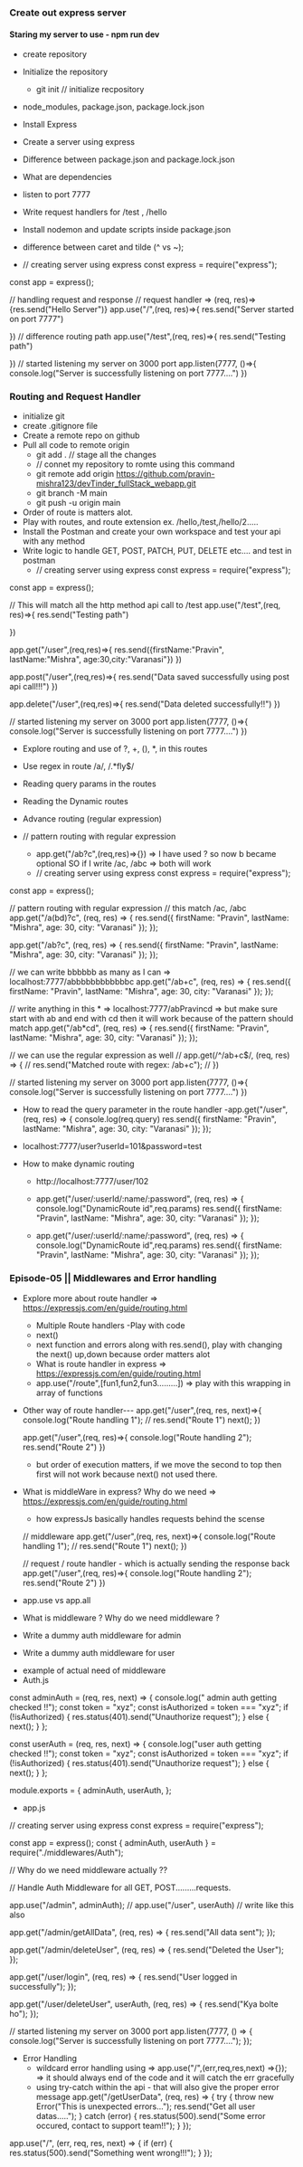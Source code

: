 ### Create out express server
#### Staring my server to use - npm run dev
- create repository
- Initialize the repository
    - git init // initialize recpository

- node_modules, package.json, package.lock.json
- Install Express
- Create a server using express
- Difference between package.json and package.lock.json
- What are dependencies
- listen to port 7777
- Write request handlers for /test , /hello
- Install nodemon and update scripts inside package.json
- difference between caret and tilde (^ vs ~);
* // creating server using express
const express = require("express");

const app = express();

// handling request and response 
// request handler => (req, res)=>{res.send("Hello Server")}
app.use("/",(req, res)=>{
    res.send("Server started on port 7777")

})
// difference routing path
app.use("/test",(req, res)=>{
    res.send("Testing path")

})
// started listening my server on 3000 port
app.listen(7777, ()=>{
    console.log("Server is successfully listening on port 7777....")
})

### Routing and Request Handler
- initialize git
- create .gitignore file
- Create a remote repo on github
- Pull all code to remote origin
    - git add . // stage all the changes
    - // connet my repository to romte using this command
    - git remote add origin https://github.com/pravin-mishra123/devTinder_fullStack_webapp.git
    - git branch -M main
    - git push -u origin main
- Order of route is matters alot.
- Play with routes, and route extension ex. /hello,/test,/hello/2.....
- Install the Postman and create your own workspace and test your api with any method
- Write logic to handle GET, POST, PATCH, PUT, DELETE etc.... and test in postman
    - // creating server using express
const express = require("express");

const app = express();

// This will match all the http method api call to /test
app.use("/test",(req, res)=>{
    res.send("Testing path")

})

app.get("/user",(req,res)=>{
    res.send({firstName:"Pravin", lastName:"Mishra", age:30,city:"Varanasi"})
})

app.post("/user",(req,res)=>{
    res.send("Data saved successfully using post api call!!!")
})

app.delete("/user",(req,res)=>{
    res.send("Data deleted successfully!!")
})

// started listening my server on 3000 port
app.listen(7777, ()=>{
    console.log("Server is successfully listening on port 7777....")
})

- Explore routing and use of ?, +, (), *, in this routes
- Use regex in route /a/, /.*fly$/
- Reading query params in the routes
- Reading the Dynamic routes

- Advance routing (regular expression)
- // pattern routing with regular expression
    - app.get("/ab?c",(req,res)=>{}) => I have used ? so now b became optional SO if I write /ac, /abc => both will work
    - // creating server using express
const express = require("express");

const app = express();

// pattern routing with regular expression
// this match /ac, /abc
app.get("/a(bd)?c", (req, res) => {
  res.send({ firstName: "Pravin", lastName: "Mishra", age: 30, city: "Varanasi" });
});

app.get("/ab?c", (req, res) => {
  res.send({ firstName: "Pravin", lastName: "Mishra", age: 30, city: "Varanasi" });
});

// we can write bbbbbb as many as I can => localhost:7777/abbbbbbbbbbbbc
app.get("/ab+c", (req, res) => {
  res.send({ firstName: "Pravin", lastName: "Mishra", age: 30, city: "Varanasi" });
});

// write anything in this * => localhost:7777/abPravincd => but make sure start with ab and end with cd then it will work because of the pattern should match
app.get("/ab*cd", (req, res) => {
  res.send({ firstName: "Pravin", lastName: "Mishra", age: 30, city: "Varanasi" });
});

// we can use the regular expression as well
// app.get(/^\/ab+c$/, (req, res) => {
//   res.send("Matched route with regex: /ab+c");
// })

// started listening my server on 3000 port
app.listen(7777, ()=>{
    console.log("Server is successfully listening on port 7777....")
})

* How to read the query parameter in the route handler
    -app.get("/user", (req, res) => {
    console.log(req.query)
  res.send({ firstName: "Pravin", lastName: "Mishra", age: 30, city: "Varanasi" });
});

- localhost:7777/user?userId=101&password=test

* How to make dynamic routing 
    - http://localhost:7777/user/102

    - app.get("/user/:userId/:name/:password", (req, res) => {
    console.log("DynamicRoute id",req.params)
  res.send({ firstName: "Pravin", lastName: "Mishra", age: 30, city: "Varanasi" });
});

    - app.get("/user/:userId/:name/:password", (req, res) => {
    console.log("DynamicRoute id",req.params)
  res.send({ firstName: "Pravin", lastName: "Mishra", age: 30, city: "Varanasi" });
});

### Episode-05 || Middlewares and Error handling
* Explore more about route handler => https://expressjs.com/en/guide/routing.html
    * Multiple Route handlers  -Play with code
    * next()
    * next function and errors along with res.send(), play with changing the next() up,down because order matters alot
    * What is route handler in express => https://expressjs.com/en/guide/routing.html
    * app.use("/route",[fun1,fun2,fun3.........]) => play with this wrapping in array of functions
* Other way of route handler---
    app.get("/user",(req, res, next)=>{
  console.log("Route handling 1");
  // res.send("Route 1")
  next();
    })

    app.get("/user",(req, res)=>{
  console.log("Route handling 2");
  res.send("Route 2")
    })
    * but order of execution matters, if we move the second to top then first will not work because next() not used there.

* What is middleWare in express? Why do we need => https://expressjs.com/en/guide/routing.html
    - how expressJs basically handles requests behind the scense

    // middleware
    app.get("/user",(req, res, next)=>{
    console.log("Route handling 1");
    // res.send("Route 1")
    next();
    })

    // request / route handler - which is actually sending the response back
    app.get("/user",(req, res)=>{
    console.log("Route handling 2");
    res.send("Route 2")
    })

* app.use vs app.all
* What is middleware ? Why do we need middleware ?
* Write a dummy auth middleware for admin
* Write a dummy auth middleware for user
 - example of actual need of middleware
  - Auth.js

  const adminAuth = (req, res, next) => {
  console.log(" admin auth getting checked !!");
  const token = "xyz";
  const isAuthorized = token === "xyz";
  if (!isAuthorized) {
    res.status(401).send("Unauthorize request");
  } else {
    next();
  }
};

const userAuth = (req, res, next) => {
  console.log("user auth getting checked !!");
  const token = "xyz";
  const isAuthorized = token === "xyz";
  if (!isAuthorized) {
    res.status(401).send("Unauthorize request");
  } else {
    next();
  }
};

module.exports = {
  adminAuth,
  userAuth,
};

- app.js

// creating server using express
const express = require("express");

const app = express();
const { adminAuth, userAuth } = require("./middlewares/Auth");

// Why do we need middleware actually ??

// Handle Auth Middleware for all GET, POST.........requests.

app.use("/admin", adminAuth);
// app.use("/user", userAuth) // write like this also

app.get("/admin/getAllData", (req, res) => {
  res.send("All data sent");
});

app.get("/admin/deleteUser", (req, res) => {
  res.send("Deleted the User");
});

app.get("/user/login", (req, res) => {
  res.send("User logged in successfully");
});

app.get("/user/deleteUser", userAuth, (req, res) => {
  res.send("Kya bolte ho");
});

// started listening my server on 3000 port
app.listen(7777, () => {
  console.log("Server is successfully listening on port 7777....");
});

* Error Handling
  - wildcard error handling using => app.use("/",(err,req,res,next) =>{}); => it should always end of the code and it will catch the err gracefully
  - using try-catch within the api - that will also give the proper error message
  app.get("/getUserData", (req, res) => {
  try {
    throw new Error("This is unexpected errors...");
    res.send("Get all user datas.....");
  } catch (error) {
    res.status(500).send("Some error occured, contact to support team!!");
  }
});

app.use("/", (err, req, res, next) => {
  if (err) {
    res.status(500).send("Something went wrong!!!");
  }
});








